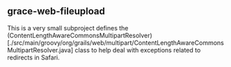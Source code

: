 ## grace-web-fileupload

This is a very small subproject defines the
(ContentLengthAwareCommonsMultipartResolver)[./src/main/groovy/org/grails/web/multipart/ContentLengthAwareCommonsMultipartResolver.java]
class to help deal with exceptions related to redirects in Safari.
